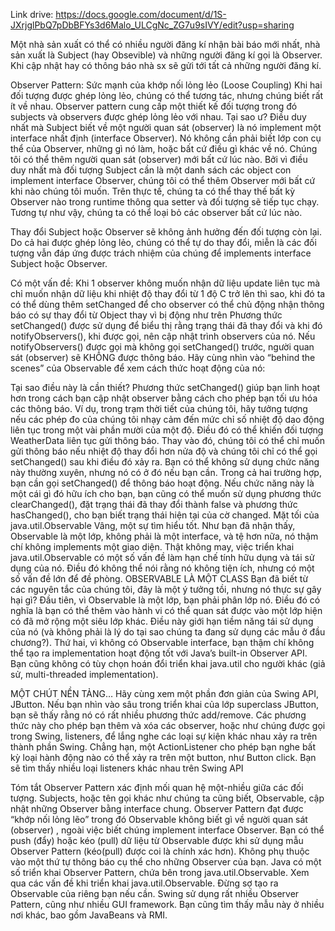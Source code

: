 Link drive:  https://docs.google.com/document/d/1S-JXrjglPbQ7pDbBFYs3d6Malo_ULCgNc_ZG7u9sIVY/edit?usp=sharing


Một nhà sản xuất có thể có nhiều người đăng kí nhận bài báo mới nhất, nhà sản xuất là Subject (hay Obsevible) và những người đăng kí gọi là Observer. Khi cập nhật hay có thông báo nhà sx sẽ gửi tới tất cả những người đăng kí.

Observer Pattern: Sức mạnh của khớp nối lỏng lẻo (Loose Coupling)
Khi hai đối tượng được ghép lỏng lẻo, chúng có thể tương tác, nhưng chúng biết rất ít về nhau.
Observer pattern cung cấp một thiết kế đối tượng trong đó subjects và observers được ghép lỏng lẻo với nhau.
Tại sao ư?
Điều duy nhất mà Subject biết về một người quan sát (observer) là nó implement một interface nhất định (interface Observer). Nó không cần phải biết lớp con cụ thể của Observer, những gì nó làm, hoặc bất cứ điều gì khác về nó.
Chúng tôi có thể thêm người quan sát (observer) mới bất cứ lúc nào. Bởi vì điều duy nhất mà đối tượng Subject cần là một danh sách các object con implement interface Observer, chúng tôi có thể thêm Observer mới bất cứ khi nào chúng tôi muốn. Trên thực tế, chúng ta có thể thay thế bất kỳ Observer nào trong runtime thông qua setter và đối tượng sẽ tiếp tục chạy. Tương tự như vậy, chúng ta có thể loại bỏ các observer bất cứ lúc nào.

Thay đổi Subject hoặc Observer sẽ không ảnh hưởng đến đối tượng còn lại.
Do cả hai được ghép lỏng lẻo, chúng có thể tự do thay đổi, miễn là các đối tượng vẫn đáp ứng được trách nhiệm của chúng để implements interface Subject hoặc Observer.

Có một vấn đề: Khi 1 observer không muốn nhận dữ liệu update liên tục mà chỉ muốn nhận dữ liệu khi nhiệt độ thay đổi từ 1 độ C trở lên thì sao, khi đó ta có thể dùng thêm setChanged để cho observer có thể chủ động nhận thông báo có sự thay đổi từ Object thay vì bị động như trên
Phương thức setChanged() được sử dụng để biểu thị rằng trạng thái đã thay đổi và khi đó notifyObservers(), khi được gọi, nên cập nhật trình observers của nó. Nếu notifyObservers() được gọi mà không gọi setChanged() trước, người quan sát (observer) sẽ KHÔNG được thông báo. Hãy cùng nhìn vào “behind the scenes” của Observable để xem cách thức hoạt động của nó:

Tại sao điều này là cần thiết? Phương thức setChanged() giúp bạn linh hoạt hơn trong cách bạn cập nhật observer bằng cách cho phép bạn tối ưu hóa các thông báo. Ví dụ, trong trạm thời tiết của chúng tôi, hãy tưởng tượng nếu các phép đo của chúng tôi nhạy cảm đến mức chỉ số nhiệt độ dao động liên tục trong một vài phần mười của một độ. Điều đó có thể khiến đối tượng WeatherData liên tục gửi thông báo. Thay vào đó, chúng tôi có thể chỉ muốn gửi thông báo nếu nhiệt độ thay đổi hơn nửa độ và chúng tôi chỉ có thể gọi setChanged() sau khi điều đó xảy ra.
Bạn có thể không sử dụng chức năng này thường xuyên, nhưng nó có ở đó nếu bạn cần. Trong cả hai trường hợp, bạn cần gọi setChanged() để thông báo hoạt động. Nếu chức năng này là một cái gì đó hữu ích cho bạn, bạn cũng có thể muốn sử dụng phương thức clearChanged(), đặt trạng thái đã thay đổi thành false và phương thức hasChanged(), cho bạn biết trạng thái hiện tại của cờ changed.
Mặt tối của java.util.Observable
Vâng, một sự tìm hiểu tốt. Như bạn đã nhận thấy, Observable là một lớp, không phải là một interface, và tệ hơn nữa, nó thậm chí không implements một giao diện. Thật không may, việc triển khai java.util.Observable có một số vấn đề làm hạn chế tính hữu dụng và tái sử dụng của nó. Điều đó không thể nói rằng nó không tiện ích, nhưng có một số vấn đề lớn để đề phòng.
OBSERVABLE LÀ MỘT CLASS 
Bạn đã biết từ các nguyên tắc của chúng tôi, đây là một ý tưởng tồi, nhưng nó thực sự gây hại gì?
Đầu tiên, vì Observable là một lớp, bạn phải phân lớp nó. Điều đó có nghĩa là bạn có thể thêm vào hành vi có thể quan sát được vào một lớp hiện có đã mở rộng một siêu lớp khác. Điều này giới hạn tiềm năng tái sử dụng của nó (và không phải là lý do tại sao chúng ta đang sử dụng các mẫu ở đầu chương?).
Thứ hai, vì không có Observable interface, bạn thậm chí không thể tạo ra implementation hoạt động tốt với Java’s built-in Observer API. Bạn cũng không có tùy chọn hoán đổi triển khai java.util cho người khác (giả sử, multi-threaded implementation).

MỘT CHÚT NỀN TẢNG…
Hãy cùng xem một phần đơn giản của Swing API, JButton. Nếu bạn nhìn vào sâu trong triển khai của lớp superclass JButton, bạn sẽ thấy rằng nó có rất nhiều phương thức add/remove. Các phương thức này cho phép bạn thêm và xóa các observer, hoặc như chúng được gọi trong Swing, listeners, để lắng nghe các loại sự kiện khác nhau xảy ra trên thành phần Swing. Chẳng hạn, một ActionListener cho phép bạn nghe bất kỳ loại hành động nào có thể xảy ra trên một button, như Button click. Bạn sẽ tìm thấy nhiều loại listeners khác nhau trên Swing API

Tóm tắt
Observer Pattern xác định mối quan hệ một-nhiều giữa các đối tượng.
Subjects, hoặc tên gọi khác như chúng ta cũng biết, Observable, cập nhật những Observer bằng interface chung.
Observer Pattern đạt được “khớp nối lỏng lẽo” trong đó Observable không biết gì về người quan sát (observer) , ngoài việc biết chúng implement interface Observer.
Bạn có thể push (đẩy) hoặc kéo (pull) dữ liệu từ Observable được khi sử dụng mẫu Observer Pattern (kéo(pull) được coi là chính xác hơn).
Không phụ thuộc vào một thứ tự thông báo cụ thể cho những Observer của bạn.
Java có một số triển khai Observer Pattern, chứa bên trong java.util.Observable.
Xem qua các vấn đề khi triển khai java.util.Observable.
Đừng sợ tạo ra Observable của riêng bạn nếu cần.
Swing sử dụng rất nhiều Observer Pattern, cũng như nhiều GUI framework.
Bạn cũng tìm thấy mẫu này ở nhiều nơi khác, bao gồm JavaBeans và RMI.
